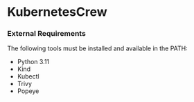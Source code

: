 # KubernetesCrew

### External Requirements
The following tools must be installed and available in the PATH:

- Python 3.11
- Kind
- Kubectl
- Trivy
- Popeye
